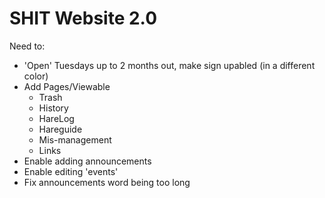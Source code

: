 # SHIT Website 2.0

Need to:
- 'Open' Tuesdays up to 2 months out, make sign upabled (in a different color)
- Add Pages/Viewable
  - Trash
  - History
  - HareLog
  - Hareguide
  - Mis-management
  - Links
- Enable adding announcements
- Enable editing 'events'
- Fix announcements word being too long
